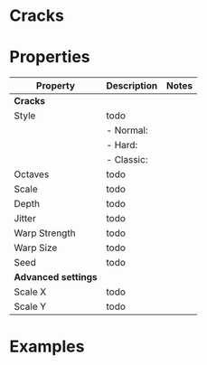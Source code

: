 # Cracks


# Properties


| Property | Description | Notes | 
| -------- | ----------- | ----- |
| **Cracks** |  | | 
| Style | todo | |
| | - Normal: <desc> | |
| | - Hard: <desc> | |
| | - Classic: <desc> | |
| Octaves | todo | |
| Scale | todo | |
| Depth | todo | |
| Jitter | todo | |
| Warp Strength | todo | |
| Warp Size | todo | |
| Seed | todo | |
| **Advanced settings** |  | | 
| Scale X | todo | |
| Scale Y | todo | |




# Examples
